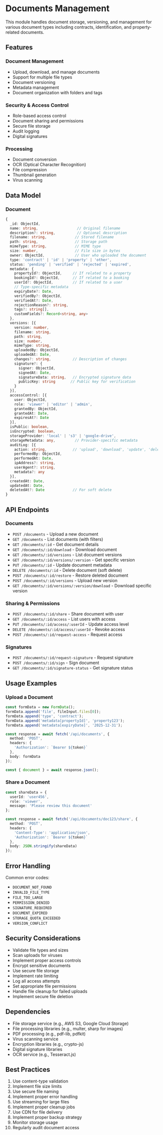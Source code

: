 # Documents Management

This module handles document storage, versioning, and management for various document types including contracts, identification, and property-related documents.

## Features

### Document Management

- Upload, download, and manage documents
- Support for multiple file types
- Document versioning
- Metadata management
- Document organization with folders and tags

### Security & Access Control

- Role-based access control
- Document sharing and permissions
- Secure file storage
- Audit logging
- Digital signatures

### Processing

- Document conversion
- OCR (Optical Character Recognition)
- File compression
- Thumbnail generation
- Virus scanning

## Data Model

### Document

```typescript
{
  _id: ObjectId,
  name: string,                  // Original filename
  description?: string,          // Optional description
  filename: string,             // Stored filename
  path: string,                 // Storage path
  mimeType: string,             // MIME type
  size: number,                 // File size in bytes
  owner: ObjectId,              // User who uploaded the document
  type: 'contract' | 'id' | 'property' | 'other',
  status: 'pending' | 'verified' | 'rejected' | 'expired',
  metadata: {
    propertyId?: ObjectId,     // If related to a property
    bookingId?: ObjectId,      // If related to a booking
    userId?: ObjectId,         // If related to a user
    // Type-specific metadata
    expiryDate?: Date,
    verifiedBy?: ObjectId,
    verifiedAt?: Date,
    rejectionReason?: string,
    tags?: string[],
    customFields?: Record<string, any>
  },
  versions: [{
    version: number,
    filename: string,
    path: string,
    size: number,
    mimeType: string,
    uploadedBy: ObjectId,
    uploadedAt: Date,
    changes?: string,          // Description of changes
    signature?: {
      signer: ObjectId,
      signedAt: Date,
      signatureData: string,   // Encrypted signature data
      publicKey: string       // Public key for verification
    }
  }],
  accessControl: [{
    user: ObjectId,
    role: 'viewer' | 'editor' | 'admin',
    grantedBy: ObjectId,
    grantedAt: Date,
    expiresAt?: Date
  }],
  isPublic: boolean,
  isEncrypted: boolean,
  storageProvider: 'local' | 's3' | 'google-drive',
  storageMetadata: any,         // Provider-specific metadata
  auditLog: [{
    action: string,            // 'upload', 'download', 'update', 'delete', etc.
    performedBy: ObjectId,
    performedAt: Date,
    ipAddress?: string,
    userAgent?: string,
    metadata?: any
  }],
  createdAt: Date,
  updatedAt: Date,
  deletedAt?: Date             // For soft delete
}
```

## API Endpoints

### Documents

- `POST /documents` - Upload a new document
- `GET /documents` - List documents (with filters)
- `GET /documents/:id` - Get document details
- `GET /documents/:id/download` - Download document
- `GET /documents/:id/versions` - List document versions
- `GET /documents/:id/versions/:version` - Get specific version
- `PUT /documents/:id` - Update document metadata
- `DELETE /documents/:id` - Delete document (soft delete)
- `POST /documents/:id/restore` - Restore deleted document
- `POST /documents/:id/versions` - Upload new version
- `GET /documents/:id/versions/:version/download` - Download specific version

### Sharing & Permissions

- `POST /documents/:id/share` - Share document with user
- `GET /documents/:id/access` - List users with access
- `PUT /documents/:id/access/:userId` - Update access level
- `DELETE /documents/:id/access/:userId` - Revoke access
- `POST /documents/:id/request-access` - Request access

### Signatures

- `POST /documents/:id/request-signature` - Request signature
- `POST /documents/:id/sign` - Sign document
- `GET /documents/:id/signature-status` - Get signature status

## Usage Examples

### Upload a Document

```typescript
const formData = new FormData();
formData.append('file', fileInput.files[0]);
formData.append('type', 'contract');
formData.append('metadata[propertyId]', 'property123');
formData.append('metadata[expiryDate]', '2025-12-31');

const response = await fetch('/api/documents', {
  method: 'POST',
  headers: {
    'Authorization': `Bearer ${token}`
  },
  body: formData
});

const { document } = await response.json();
```

### Share a Document

```typescript
const shareData = {
  userId: 'user456',
  role: 'viewer',
  message: 'Please review this document'
};

const response = await fetch('/api/documents/doc123/share', {
  method: 'POST',
  headers: {
    'Content-Type': 'application/json',
    'Authorization': `Bearer ${token}`
  },
  body: JSON.stringify(shareData)
});
```

## Error Handling

Common error codes:

- `DOCUMENT_NOT_FOUND`
- `INVALID_FILE_TYPE`
- `FILE_TOO_LARGE`
- `PERMISSION_DENIED`
- `SIGNATURE_REQUIRED`
- `DOCUMENT_EXPIRED`
- `STORAGE_QUOTA_EXCEEDED`
- `VERSION_CONFLICT`

## Security Considerations

- Validate file types and sizes
- Scan uploads for viruses
- Implement proper access controls
- Encrypt sensitive documents
- Use secure file storage
- Implement rate limiting
- Log all access attempts
- Set appropriate file permissions
- Handle file cleanup for failed uploads
- Implement secure file deletion

## Dependencies

- File storage service (e.g., AWS S3, Google Cloud Storage)
- File processing libraries (e.g., multer, sharp for images)
- PDF processing (e.g., pdf-lib, pdfkit)
- Virus scanning service
- Encryption libraries (e.g., crypto-js)
- Digital signature libraries
- OCR service (e.g., Tesseract.js)

## Best Practices

1. Use content-type validation
2. Implement file size limits
3. Use secure file naming
4. Implement proper error handling
5. Use streaming for large files
6. Implement proper cleanup jobs
7. Use CDN for file delivery
8. Implement proper backup strategy
9. Monitor storage usage
10. Regularly audit document access
